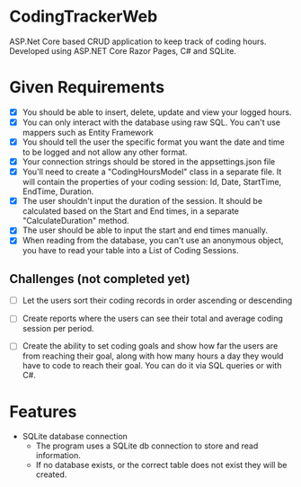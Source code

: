 # CodingTrackerWeb

ASP.Net Core based CRUD application to keep track of coding hours. Developed using ASP.NET Core Razor Pages, C# and SQLite.

# Given Requirements
- [x] You should be able to insert, delete, update and view your logged hours.
- [x] You can only interact with the database using raw SQL. You can't use mappers such as Entity Framework
- [x] You should tell the user the specific format you want the date and time to be logged and not allow any other format.
- [x] Your connection strings should be stored in the appsettings.json file
- [x] You'll need to create a "CodingHoursModel" class in a separate file. It will contain the properties of your coding session: Id, Date, StartTime, EndTime, Duration.
- [x] The user shouldn't input the duration of the session. It should be calculated based on the Start and End times, in a separate "CalculateDuration" method.
- [x] The user should be able to input the start and end times manually.
- [x] When reading from the database, you can't use an anonymous object, you have to read your table into a List of Coding Sessions.

## Challenges (not completed yet)

- [ ] Let the users sort their coding records in order ascending or descending

- [ ] Create reports where the users can see their total and average coding session per period.

- [ ] Create the ability to set coding goals and show how far the users are from reaching their goal, along with how many hours a day they would have to code to reach their goal. You can do it via SQL queries or with C#.

# Features
* SQLite database connection
    - The program uses a SQLite db connection to store and read information.
    - If no database exists, or the correct table does not exist they will be created.
